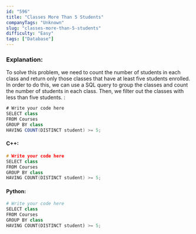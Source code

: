 ```yaml
---
id: "596"
title: "Classes More Than 5 Students"
companyTags: "Unknown"
slug: "classes-more-than-5-students"
difficulty: "Easy"
tags: ["Database"]
---
```


### Explanation:
To solve this problem, we need to count the number of students in each class and return only those classes that have at least five students enrolled. In order to do this, we can use a SQL query to group the classes and count the number of students in each class. Then, we filter out the classes with less than five students.
:
```java
# Write your code here
SELECT class
FROM Courses
GROUP BY class
HAVING COUNT(DISTINCT student) >= 5;
```

#### C++:
```cpp
# Write your code here
SELECT class
FROM Courses
GROUP BY class
HAVING COUNT(DISTINCT student) >= 5;
```

#### Python:
```python
# Write your code here
SELECT class
FROM Courses
GROUP BY class
HAVING COUNT(DISTINCT student) >= 5;
```